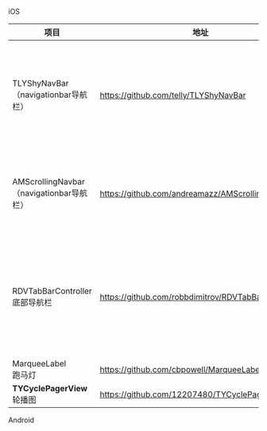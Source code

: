 iOS

| 项目                                       | 地址                                       | 描述                                      |
| ---------------------------------------- | ---------------------------------------- | --------------------------------------- |
| TLYShyNavBar<br />（navigationbar导航栏）     | https://github.com/telly/TLYShyNavBar    | 通过下滑操作出现一个额外的View 可以做额外的活动信息提示  然后点击跳转  |
| AMScrollingNavbar<br />（navigationbar导航栏） | https://github.com/andreamazz/AMScrollingNavbar | 用scroll滚动的时候，会隐藏navBar，腾出更多的空间          |
| RDVTabBarController<br />底部导航栏           | https://github.com/robbdimitrov/RDVTabBarController | 一个TabBar组件，可以方便设置底部菜单的文字图片，点击效果，小红点提示等。 |
| MarqueeLabel<br />跑马灯                    | https://github.com/cbpowell/MarqueeLabel |                                         |
| **TYCyclePagerView**<br />轮播图            | https://github.com/12207480/TYCyclePagerView |                                         |

Android